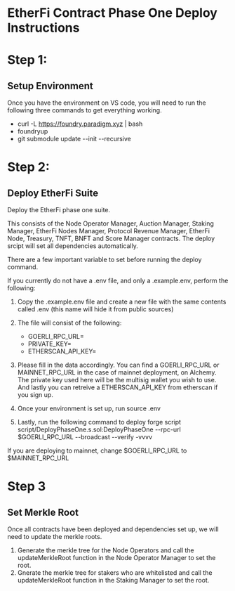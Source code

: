 # EtherFi Contract Phase One Deploy Instructions

# Step 1:
## Setup Environment

Once you have the environment on VS code, you will need to run the following three commands to get everything working.
* curl -L https://foundry.paradigm.xyz | bash
* foundryup
* git submodule update --init --recursive

# Step 2:
## Deploy EtherFi Suite
 
Deploy the EtherFi phase one suite.

This consists of the Node Operator Manager, Auction Manager, Staking Manager, EtherFi Nodes Manager, Protocol Revenue Manager, EtherFi Node, Treasury, TNFT, BNFT and Score Manager contracts. The deploy srcipt will set all dependencies automatically.

There are a few important variable to set before running the deploy command.

If you currently do not have a .env file, and only a .example.env, perform the following:
1. Copy the .example.env file and create a new file with the same contents called .env (this name will hide it from public sources)
2. The file will consist of the following:

    * GOERLI_RPC_URL=
    * PRIVATE_KEY=
    * ETHERSCAN_API_KEY=

3. Please fill in the data accordingly. You can find a GOERLI_RPC_URL or MAINNET_RPC_URL in the case of mainnet deployment, on Alchemy. The private key used here will be the multisig wallet you wish to use. And lastly you can retreive a ETHERSCAN_API_KEY from etherscan if you sign up.

4. Once your environment is set up, run
    source .env

5. Lastly, run the following command to deploy
    forge script script/DeployPhaseOne.s.sol:DeployPhaseOne --rpc-url $GOERLI_RPC_URL --broadcast --verify -vvvv

If you are deploying to mainnet, change $GOERLI_RPC_URL to $MAINNET_RPC_URL


# Step 3
## Set Merkle Root

Once all contracts have been deployed and dependencies set up, we will need to update the merkle roots. 

1. Generate the merkle tree for the Node Operators and call the updateMerkleRoot function in the Node Operator Manager to set the root.
2. Gnerate the merkle tree for stakers who are whitelisted and call the updateMerkleRoot function in the Staking Manager to set the root.

